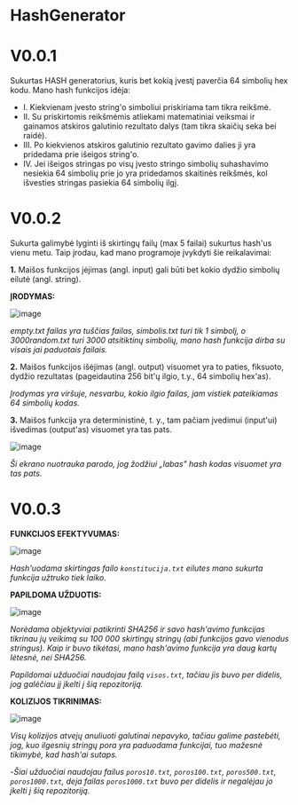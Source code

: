 # HashGenerator
# V0.0.1

Sukurtas HASH generatorius, kuris bet kokią įvestį paverčia 64 simbolių hex kodu.
Mano hash funkcijos idėja:
* I. Kiekvienam įvesto string'o simboliui priskiriama tam tikra reikšmė.
* II. Su priskirtomis reikšmėmis atliekami matematiniai veiksmai ir gainamos atskiros galutinio rezultato dalys (tam tikra skaičių seka bei raidė).
* III. Po kiekvienos atskiros galutinio rezultato gavimo dalies ji yra pridedama prie išeigos string'o.
* IV. Jei išeigos stringas po visų įvesto stringo simbolių suhashavimo nesiekia 64 simbolių prie jo yra pridedamos skaitinės reikšmės, kol išvesties stringas pasiekia 64 simbolių ilgį.

# V0.0.2

Sukurta galimybė lyginti iš skirtingų failų (max 5 failai) sukurtus hash'us vienu metu. 
Taip įrodau, kad mano programoje įvykdyti šie reikalavimai: 

**1.** Maišos funkcijos įėjimas (angl. input) gali būti bet kokio dydžio simbolių eilutė (angl. string).

**ĮRODYMAS:**

![image](https://user-images.githubusercontent.com/78842487/135724404-a697f8b5-c542-43b4-816f-314adb4fbc0b.png)

*empty.txt failas yra tuščias failas, simbolis.txt turi tik 1 simbolį, o 3000random.txt turi 3000 atsitiktinų simbolių, mano hash funkcija dirba su visais jai paduotais failais.*

**2.** Maišos funkcijos išėjimas (angl. output) visuomet yra to paties, fiksuoto, dydžio rezultatas (pageidautina 256 bit'ų ilgio, t.y., 64 simbolių hex'as).

*Įrodymas yra viršuje, nesvarbu, kokio ilgio failas, jam vistiek pateikiamas 64 simbolių kodas.*

**3.** Maišos funkcija yra deterministinė, t. y., tam pačiam įvedimui (input'ui) išvedimas (output'as) visuomet yra tas pats.

![image](https://user-images.githubusercontent.com/78842487/135724563-00668de9-095b-40e9-98aa-bc5df627f9d4.png)

*Ši ekrano nuotrauka parodo, jog žodžiui „labas" hash kodas visuomet yra tas pats.*

# V0.0.3

**FUNKCIJOS EFEKTYVUMAS:**

![image](https://user-images.githubusercontent.com/78842487/136349847-9a4c8215-2dcc-456e-bffd-fdc6ba9caef3.png)

*Hash'uodama skirtingas failo `konstitucija.txt` eilutes mano sukurta funkcija užtruko tiek laiko.*

**PAPILDOMA UŽDUOTIS:**

![image](https://user-images.githubusercontent.com/78842487/136349993-611ad1b2-7471-4e5b-85ad-854de70d751a.png)

*Norėdama objektyviai patikrinti SHA256 ir savo hash'avimo funkcijas tikrinau jų veikimą su 100 000 skirtingų stringų (abi funkcijos gavo vienodus stringus).*
*Kaip ir buvo tikėtasi, mano hash'avimo funkcija yra daug kartų lėtesnė, nei SHA256.*

*Papildomai užduočiai naudojau failą `visos.txt`, tačiau jis buvo per didelis, jog galėčiau jį įkelti į šią repozitoriją.*

**KOLIZIJOS TIKRINIMAS:**

![image](https://user-images.githubusercontent.com/78842487/136350387-e4ecc2ce-5b21-40ec-9663-e94303abebbf.png)

*Visų kolizijos atvejų anuliuoti galutinai nepavyko, tačiau galime pastebėti, jog, kuo ilgesnių stringų pora yra paduodama funkcijai, tuo mažesnė tikimybė, kad hash'ai sutaps.*

-*Šiai užduočiai naudojau failus `poros10.txt`, `poros100.txt`, `poros500.txt`, `poros1000.txt`, deja failas `poros1000.txt` buvo per didelis ir negalėjau jo įkelti į šią repozitoriją.*
